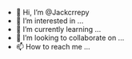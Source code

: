 - 👋 Hi, I’m @Jackcrrepy
- 👀 I’m interested in ...
- 🌱 I’m currently learning ...
- 💞️ I’m looking to collaborate on ...
- 📫 How to reach me ...

<!---
Jackcrrepy/Jackcrrepy is a ✨ special ✨ repository because its `README.md` (this file) appears on your GitHub profile.
You can click the Preview link to take a look at your changes.
--->
